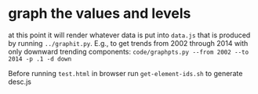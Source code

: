 # graph the values and levels

at this point it will render whatever data is put into `data.js` that
is produced by running `../graphit.py`.  E.g., to get trends from 2002
through 2014 with only downward trending components: `code/graphpts.py
--from 2002 --to 2014 -p .1 -d down`

Before running `test.html` in browser run `get-element-ids.sh` to generate desc.js

